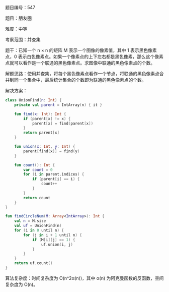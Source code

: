 题目编号：547

题目：朋友圈

难度：中等

考察范围：并查集

题干：已知一个 n × n 的矩阵 M 表示一个图像的像素值，其中 1 表示黑色像素点，0 表示白色像素点。如果一个像素点的上下左右都是黑色像素，那么这个像素点就可以看作是一个联通的黑色像素点。求图像中联通的黑色像素点的个数。

解题思路：使用并查集，将每个黑色像素点看作一个节点，将联通的黑色像素点合并到同一个集合中，最后统计集合的个数即为联通的黑色像素点的个数。

解决方案：

```kotlin
class UnionFind(n: Int) {
    private val parent = IntArray(n) { it }

    fun find(x: Int): Int {
        if (parent[x] != x) {
            parent[x] = find(parent[x])
        }
        return parent[x]
    }

    fun union(x: Int, y: Int) {
        parent[find(x)] = find(y)
    }

    fun count(): Int {
        var count = 0
        for (i in parent.indices) {
            if (parent[i] == i) {
                count++
            }
        }
        return count
    }
}

fun findCircleNum(M: Array<IntArray>): Int {
    val n = M.size
    val uf = UnionFind(n)
    for (i in 0 until n) {
        for (j in i + 1 until n) {
            if (M[i][j] == 1) {
                uf.union(i, j)
            }
        }
    }
    return uf.count()
}
```

算法复杂度：时间复杂度为 O(n^2α(n))，其中 α(n) 为阿克曼函数的反函数，空间复杂度为 O(n)。